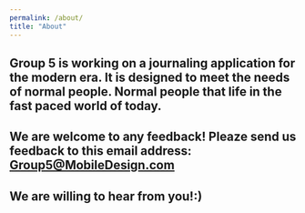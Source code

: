 ```yaml
---
permalink: /about/
title: "About"
---
```


## Group 5 is working on a journaling application for the modern era. It is designed to meet the needs of normal people. Normal people that life in the fast paced world of today.

## We are welcome to any feedback! Pleaze send us feedback to this email address: Group5@MobileDesign.com

## We are willing to hear from you!:)

